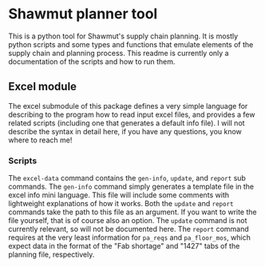 # Shawmut planner tool

This is a python tool for Shawmut's supply chain planning. It is mostly python scripts and some types and functions that emulate elements of the supply chain and planning process. This readme is currently only a documentation of the scripts and how to run them.

## Excel module

The excel submodule of this package defines a very simple language for describing to the program how to read input excel files, and provides a few related scripts (including one that generates a default info file). I will not describe the syntax in detail here, if you have any questions, you know where to reach me!

### Scripts

The `excel-data` command contains the `gen-info`, `update`, and `report` sub commands. The `gen-info` command simply generates a template file in the excel info mini language. This file will include some comments with lightweight explanations of how it works. Both the `update` and `report` commands take the path to this file as an argument. If you want to write the file yourself, that is of course also an option. The `update` command is not currently relevant, so will not be documented here. The `report` command requires at the very least information for `pa_reqs` and `pa_floor_mos`, which expect data in the format of the "Fab shortage" and "1427" tabs of the planning file, respectively.